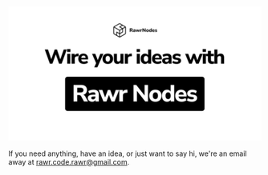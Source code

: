 ![banner](https://github.com/rawr-nodes/.github/blob/main/banner.png)

If you need anything, have an idea, or just want to say hi, we're an email away at <rawr.code.rawr@gmail.com>.
